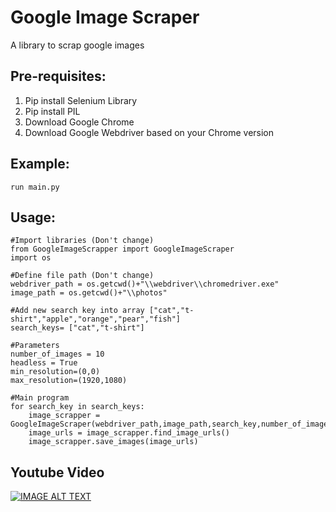 # Google Image Scraper
A library to scrap google images

## Pre-requisites:
1. Pip install Selenium Library
2. Pip install PIL
3. Download Google Chrome 
4. Download Google Webdriver based on your Chrome version

## Example:
```
run main.py
```

## Usage:
```
#Import libraries (Don't change)
from GoogleImageScrapper import GoogleImageScraper
import os

#Define file path (Don't change)
webdriver_path = os.getcwd()+"\\webdriver\\chromedriver.exe"
image_path = os.getcwd()+"\\photos"

#Add new search key into array ["cat","t-shirt","apple","orange","pear","fish"]
search_keys= ["cat","t-shirt"]

#Parameters
number_of_images = 10
headless = True
min_resolution=(0,0)
max_resolution=(1920,1080)

#Main program
for search_key in search_keys:
    image_scrapper = GoogleImageScraper(webdriver_path,image_path,search_key,number_of_images,headless,min_resolution,max_resolution)
    image_urls = image_scrapper.find_image_urls()
    image_scrapper.save_images(image_urls)

```
## Youtube Video
[![IMAGE ALT TEXT](https://i9.ytimg.com/vi/QZn_ZxpsIw4/sddefault.jpg?time=1615208400000&sqp=CNC_mIIG&rs=AOn4CLB_nrD5FreT5NZgxmuJ93PYKKGvow)](https://youtu.be/QZn_ZxpsIw4 "Google Image Scraper")

